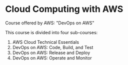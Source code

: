 # Cloud Computing with AWS
Course offered by AWS: "DevOps on AWS"  

This course is divided into four sub-courses:  

1. AWS Cloud Technical Essentials
2. DevOps on AWS: Code, Build, and Test
3. DevOps on AWS: Release and Deploy
4. DevOps on AWS: Operate and Monitor
